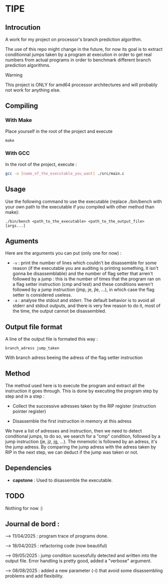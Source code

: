 # TIPE

## Introcution

A work for my project on processor's branch prediction algorithm.

The use of this repo might change in the future, for now its goal is to extract conditionnal jumps taken by a program at execution in order to get real numbers from actual programs in order to benchmark different branch prediction algorithms.

> [!WARNING]  
> This project is ONLY for amd64 processor architectures and will probably not work for anything else.

## Compiling

### With Make

Place yourself in the root of the project and execute

```makefile
make
```
### With GCC

In the root of the project, execute :
```bash
gcc -o [name_of_the_executable_you_want] ./src/main.c
```

## Usage

Use the following command to use the executable (replace ./bin/bench with your own path to the executable if you compiled with other method than make):
```
./bin/bench <path_to_the_executable> <path_to_the_output_file> [args...] 
```

## Aguments

Here are the arguments you can put (only one for now) :

 - `-v` : print the number of lines which couldn't be disassemble for some reason (if the executable you are auditing is printing something, it isn't gonna be disassemblable) and the number of flag setter that arren't followed by a jump : this is the number of times that the program ran on a flag setter instruction (cmp and test) and these conditions weren't followed by a jump instruction (jmp, je, jle, ...), in which case the flag setter is considered useless. 
 - `-a` : analyse the stdout and stderr. The default behavior is to avoid all stderr and stdout outputs, and there is very few reason to do it, most of the time, the output cannot be disassembled.

## Output file format
A line of the output file is formated this way :

```
branch_adress jump_taken
```

With branch adress beeing the adress of the flag setter instruction 

## Method

The method used here is to execute the program and extract all the instruction it goes through. This is done by executing the program step by step and in a step :
 - Collect the successive adresses taken by the RIP register (instruction pointer register)
  
 - Disassemble the first instruction in memory at this adress

We have a list of adresses and instruction, then we need to detect conditional jumps, to do so, we search for a "cmp" condition, followed by a jump instruction (je, jz, jg, ...). The mnemotic is followed by an adress, it's the jump adress. By comparing the jump adress with the adress taken by RIP in the next step, we can deduct if the jump was taken or not.

## Dependencies

- **capstone** : Used to disassemble the executable.

## TODO
Nothing for now :)

## Journal de bord :

--> 11/04/2025 : program trace of programs done.

--> 18/04/2025 : refactoring code (now beautiful)

--> 09/05/2025 : jump condition sucessfully detected and written into the output file. Error handling is pretty good, added a "verbose" argument. 

--> 08/08/2025 : added a new parameter (-i) that avoid some disassembling problems and add flexibility.